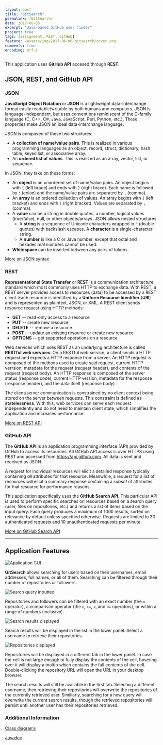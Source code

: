 ```yaml
---
layout: post
title: "GitSearch"
permalink: /GitSearch/
date: 2017-06-06
excerpt: "Java-based GitHub user finder"
project: true
tags: [assignment, REST, GitHub]
feature: /assets/img/2017-06-06-gitsearch/cover.png
comments: true
encoding: utf-8
---
```


This application uses **GitHub API** accesed through **REST**.

## JSON, REST, and GitHub API
### JSON
**JavaScript Object Notation** or **JSON** is a lightweight data-interchange format easily readable/writable by both humans and computers. JSON is language-independent, but uses conventions reminiscent of the C-family language (C, C++, C#, Java, JavaScript, Perl, Python, etc.). These properties make JSON an ideal data-interchange language.

JSON is composed of these two structures:
* A **collection of name/value pairs**. This is realized in various programming languages as an object, record, struct, dictionary, hash table, keyed list, or associative array.
* An **ordered list of values**. This is realized as an array, vector, list, or sequence.

In JSON, they take on these forms:
* An **object** is an unordered set of name/value pairs. An object begins with `{` (left brace) and ends with `}` (right brace). Each name is followed by `:` (colon) and the name/value pairs are separated by `,` (comma).
* An **array** is an ordered collection of values. An array begins with `[` (left bracket) and ends with `]` (right bracket). Values are separated by `,` (comma).
* A **value** can be a string in double quotes, a number, logical values (true/false), null, or other objects/arrays. JSON allows nested structures.
  * A **string** is a sequence of Unicode characters wrapped in `"` (double quotes) with backslash escapes. A **character** is a single-character string.
  * A **number** is like a C or Java number, except that octal and hexadecimal numbers cannot be used.
* **Whitespace** can be inserted between any pairs of tokens.

[More on JSON syntax](https://www.w3schools.com/js/js_json_syntax.asp)

### REST
**Representational State Transfer** or **REST** is a communication architecture standard which most commonly uses HTTP to exchange data. With REST, a REST server provides access to resources (data) to be accessed by a REST client. Each resource is identified by a **Uniform Resource Identifier** (**URI**) and is represented as plaintext, JSON, or XML. A REST client sends resource request using HTTP methods:
* **GET** -- read-only access to a resource
* **PUT** -- create new resource
* **DELETE** -- remove a resource
* **POST** -- update an existing resource or create new resource
* **OPTIONS** -- get supported operations on a resource

Web services which uses REST as an underlying architecture is called **RESTful web services**. On a RESTful web service, a client sends a HTTP request and expects a HTTP response from a server. An HTTP request is composed of the methods used to create said request, current HTTP verrsion, metadata for the request (request header), and contents of the request (request body). An HTTP response is composed of the server status (response code), current HTTP version, metadata for the response (response header), and the data itself (response body).

The client/server communication is constrained by no client context being stored on the server between requests. This constraint is defined as **statelessness**. With this, web services can serve each request independently and do not need to maintain client state, which simplifies the application and increases performance.

[More on REST API](http://web.archive.org/web/20130116005443/http://tomayko.com/writings/rest-to-my-wife)

### GitHub API
The **GitHub API** is an application programming interface (API) provided by GitHub to access its resources. All GitHub API access is over HTTPS using REST and accessed from https://api.github.com. All data is sent and received as JSON.

A request for individual resources will elicit a detailed response typically containing *all* attributes for that resource. Meanwhile, a request for a list of resources will elicit a summary response containing a *subset* of attributes for that resource for performance reasons.

This application specifically uses the **GitHub Search API**. This particular API is used to perform specific searches on resources based on a search query (user, files on repositories, etc.) and returns a list of items based on the input query. Each query produces a maximum of 1000 results, sorted on relevance by default unless specified otherwise. Requests are limited to 30 authenticated requests and 10 unauthenticated requests per minute.

[More on GitHub Search API](https://developer.github.com/v3/search/)

-----
## Application Features

![Application GUI][ss001]

**GitSearch** allows searching for users based on their usernames, email addresses, full names, or all of them. Searching can be filtered through their number of repositories or followers.

![Search query inputted][ss002]

Repositories and followers can be filtered with an exact number (the `=` operator), a comparison operator (the `>`, `>=`, `<`, and `<=` operators), or within a range of numbers (inclusive).

![Search results displayed][ss004]

Search results will be displayed in the list in the lower panel. Select a username to retrieve their repositories.

![Repositories displayed][ss005]

Repositories will be displayed in a different tab in the lower panel. In case the cell is not large enough to fully display the contents of the cell, hovering over it will display a tooltip which contains the full contents of the cell. Double-clicking the repository URL will open the URL in your desktop browser.

The search results will still be available in the first tab. Selecting a different username, then retrieving their repositories will overwrite the repositories of the currently retrieved user. Similiarly, searching for a new query will overwrite the current search results, though the retrieved repositories will persist until another user has their repositories retrieved.

### Additional Information
[Class diagrams](https://github.com/felixlimanta/GitSearch/tree/master/docs/class_diagram_final)

[Javadoc](https://felixlimanta.github.io/GitSearch/javadoc/index.html)

[ss001]: /assets/img/2017-06-06-gitsearch/screenshot_001.png
[ss002]: /assets/img/2017-06-06-gitsearch/screenshot_002.png
[ss003]: /assets/img/2017-06-06-gitsearch/screenshot_003.png
[ss004]: /assets/img/2017-06-06-gitsearch/screenshot_004.png
[ss005]: /assets/img/2017-06-06-gitsearch/screenshot_005.png